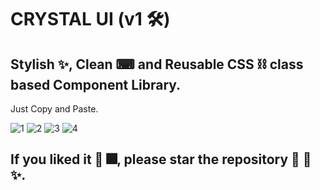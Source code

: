# CRYSTAL UI (v1 🛠)

## Stylish ✨, Clean ⌨ and Reusable CSS ⛓ class based Component Library.
Just Copy and Paste.

![1](https://user-images.githubusercontent.com/52736997/122574454-4a360900-d06d-11eb-9266-2d32800d7669.PNG)
![2](https://user-images.githubusercontent.com/52736997/122574475-4efabd00-d06d-11eb-83dd-a64dd52d8e5f.PNG)
![3](https://user-images.githubusercontent.com/52736997/122574491-528e4400-d06d-11eb-86d0-a8cdc8675559.PNG)
![4](https://user-images.githubusercontent.com/52736997/122574505-5621cb00-d06d-11eb-9587-edf845faa157.PNG)

## If you liked it 🎇 🎆, please star the repository 🎈 🎉 ✨.
